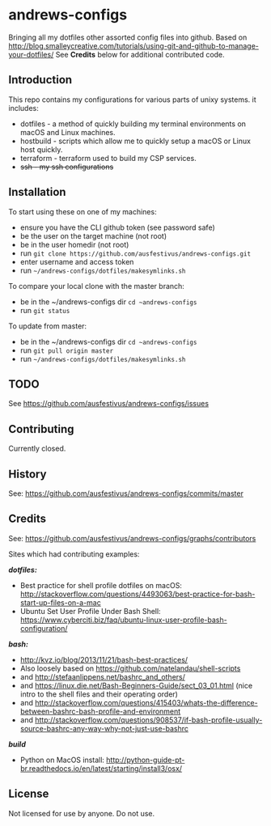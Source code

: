 # andrews-configs
Bringing all my dotfiles other assorted config files into github.
Based on http://blog.smalleycreative.com/tutorials/using-git-and-github-to-manage-your-dotfiles/
See **Credits** below for additional contributed code.

## Introduction
This repo contains my configurations for various parts of unixy systems. it includes:
* dotfiles - a method of quickly building my terminal environments on macOS and Linux machines.
* hostbuild - scripts which allow me to quickly setup a macOS or Linux host quickly.
* terraform - terraform used to build my CSP services.
* ~~ssh - my ssh configurations~~

## Installation
To start using these on one of my machines:
- ensure you have the CLI github token (see password safe)
- be the user on the target machine (not root)
- be in the user homedir (not root)
- run `git clone https://github.com/ausfestivus/andrews-configs.git`
- enter username and access token
- run `~/andrews-configs/dotfiles/makesymlinks.sh`

To compare your local clone with the master branch:
- be in the ~/andrews-configs dir `cd ~andrews-configs`
- run `git status`

To update from master:
- be in the ~/andrews-configs dir `cd ~andrews-configs`
- run `git pull origin master`
- run `~/andrews-configs/dotfiles/makesymlinks.sh`

## TODO
See https://github.com/ausfestivus/andrews-configs/issues

## Contributing
Currently closed.

## History
See: https://github.com/ausfestivus/andrews-configs/commits/master

## Credits
See: https://github.com/ausfestivus/andrews-configs/graphs/contributors

Sites which had contributing examples:

***dotfiles:***
* Best practice for shell profile dotfiles on macOS: http://stackoverflow.com/questions/4493063/best-practice-for-bash-start-up-files-on-a-mac
* Ubuntu Set User Profile Under Bash Shell: https://www.cyberciti.biz/faq/ubuntu-linux-user-profile-bash-configuration/

***bash:***
* http://kvz.io/blog/2013/11/21/bash-best-practices/
* Also loosely based on https://github.com/natelandau/shell-scripts
* and http://stefaanlippens.net/bashrc_and_others/
* and https://linux.die.net/Bash-Beginners-Guide/sect_03_01.html (nice intro to the shell files and their operating order)
* and http://stackoverflow.com/questions/415403/whats-the-difference-between-bashrc-bash-profile-and-environment
* and http://stackoverflow.com/questions/908537/if-bash-profile-usually-source-bashrc-any-way-why-not-just-use-bashrc

***build***
* Python on MacOS install: http://python-guide-pt-br.readthedocs.io/en/latest/starting/install3/osx/

## License
Not licensed for use by anyone.
Do not use.
